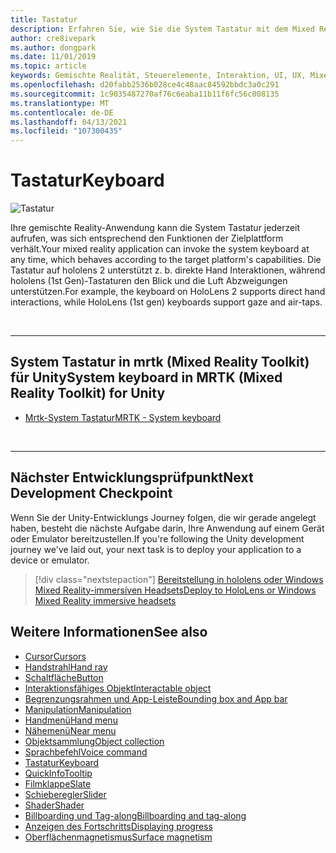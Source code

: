 ```yaml
---
title: Tastatur
description: Erfahren Sie, wie Sie die System Tastatur mit dem Mixed Reality Toolkit aufrufen und verwenden.
author: cre8ivepark
ms.author: dongpark
ms.date: 11/01/2019
ms.topic: article
keywords: Gemischte Realität, Steuerelemente, Interaktion, UI, UX, Mixed Reality-Headset, Windows Mixed Reality-Headset, Virtual Reality-Headset, hololens, Tastatur, mrtk, Mixed Reality Toolkit
ms.openlocfilehash: d20fabb2536b028ce4c48aac84592bbdc3a0c291
ms.sourcegitcommit: 1c9035487270af76c6eaba11b11f6fc56c008135
ms.translationtype: MT
ms.contentlocale: de-DE
ms.lasthandoff: 04/13/2021
ms.locfileid: "107300435"
---
```

# <a name="keyboard"></a><span data-ttu-id="4bc29-104">Tastatur</span><span class="sxs-lookup"><span data-stu-id="4bc29-104">Keyboard</span></span>

![Tastatur](images/UX_Hero_Keyboard.jpg)

<span data-ttu-id="4bc29-106">Ihre gemischte Reality-Anwendung kann die System Tastatur jederzeit aufrufen, was sich entsprechend den Funktionen der Zielplattform verhält.</span><span class="sxs-lookup"><span data-stu-id="4bc29-106">Your mixed reality application can invoke the system keyboard at any time, which behaves according to the target platform's capabilities.</span></span> <span data-ttu-id="4bc29-107">Die Tastatur auf hololens 2 unterstützt z. b. direkte Hand Interaktionen, während hololens (1st Gen)-Tastaturen den Blick und die Luft Abzweigungen unterstützen.</span><span class="sxs-lookup"><span data-stu-id="4bc29-107">For example, the keyboard on HoloLens 2 supports direct hand interactions, while HoloLens (1st gen) keyboards support gaze and air-taps.</span></span>

<br>

---

## <a name="system-keyboard-in-mrtk-mixed-reality-toolkit-for-unity"></a><span data-ttu-id="4bc29-108">System Tastatur in mrtk (Mixed Reality Toolkit) für Unity</span><span class="sxs-lookup"><span data-stu-id="4bc29-108">System keyboard in MRTK (Mixed Reality Toolkit) for Unity</span></span>

* [<span data-ttu-id="4bc29-109">Mrtk-System Tastatur</span><span class="sxs-lookup"><span data-stu-id="4bc29-109">MRTK - System keyboard</span></span>](https://docs.microsoft.com/windows/mixed-reality/mrtk-unity/features/ux-building-blocks/system-keyboard)

<br>

---

## <a name="next-development-checkpoint"></a><span data-ttu-id="4bc29-110">Nächster Entwicklungsprüfpunkt</span><span class="sxs-lookup"><span data-stu-id="4bc29-110">Next Development Checkpoint</span></span>

<span data-ttu-id="4bc29-111">Wenn Sie der Unity-Entwicklungs Journey folgen, die wir gerade angelegt haben, besteht die nächste Aufgabe darin, Ihre Anwendung auf einem Gerät oder Emulator bereitzustellen.</span><span class="sxs-lookup"><span data-stu-id="4bc29-111">If you're following the Unity development journey we've laid out, your next task is to deploy your application to a device or emulator.</span></span>

> [!div class="nextstepaction"]
> [<span data-ttu-id="4bc29-112">Bereitstellung in hololens oder Windows Mixed Reality-immersiven Headsets</span><span class="sxs-lookup"><span data-stu-id="4bc29-112">Deploy to HoloLens or Windows Mixed Reality immersive headsets</span></span>](../develop/platform-capabilities-and-apis/using-visual-studio.md)

## <a name="see-also"></a><span data-ttu-id="4bc29-113">Weitere Informationen</span><span class="sxs-lookup"><span data-stu-id="4bc29-113">See also</span></span>

* [<span data-ttu-id="4bc29-114">Cursor</span><span class="sxs-lookup"><span data-stu-id="4bc29-114">Cursors</span></span>](cursors.md)
* [<span data-ttu-id="4bc29-115">Handstrahl</span><span class="sxs-lookup"><span data-stu-id="4bc29-115">Hand ray</span></span>](point-and-commit.md)
* [<span data-ttu-id="4bc29-116">Schaltfläche</span><span class="sxs-lookup"><span data-stu-id="4bc29-116">Button</span></span>](button.md)
* [<span data-ttu-id="4bc29-117">Interaktionsfähiges Objekt</span><span class="sxs-lookup"><span data-stu-id="4bc29-117">Interactable object</span></span>](interactable-object.md)
* [<span data-ttu-id="4bc29-118">Begrenzungsrahmen und App-Leiste</span><span class="sxs-lookup"><span data-stu-id="4bc29-118">Bounding box and App bar</span></span>](app-bar-and-bounding-box.md)
* [<span data-ttu-id="4bc29-119">Manipulation</span><span class="sxs-lookup"><span data-stu-id="4bc29-119">Manipulation</span></span>](direct-manipulation.md)
* [<span data-ttu-id="4bc29-120">Handmenü</span><span class="sxs-lookup"><span data-stu-id="4bc29-120">Hand menu</span></span>](hand-menu.md)
* [<span data-ttu-id="4bc29-121">Nähemenü</span><span class="sxs-lookup"><span data-stu-id="4bc29-121">Near menu</span></span>](near-menu.md)
* [<span data-ttu-id="4bc29-122">Objektsammlung</span><span class="sxs-lookup"><span data-stu-id="4bc29-122">Object collection</span></span>](object-collection.md)
* [<span data-ttu-id="4bc29-123">Sprachbefehl</span><span class="sxs-lookup"><span data-stu-id="4bc29-123">Voice command</span></span>](voice-input.md)
* [<span data-ttu-id="4bc29-124">Tastatur</span><span class="sxs-lookup"><span data-stu-id="4bc29-124">Keyboard</span></span>](keyboard.md)
* [<span data-ttu-id="4bc29-125">QuickInfo</span><span class="sxs-lookup"><span data-stu-id="4bc29-125">Tooltip</span></span>](tooltip.md)
* [<span data-ttu-id="4bc29-126">Filmklappe</span><span class="sxs-lookup"><span data-stu-id="4bc29-126">Slate</span></span>](slate.md)
* [<span data-ttu-id="4bc29-127">Schieberegler</span><span class="sxs-lookup"><span data-stu-id="4bc29-127">Slider</span></span>](slider.md)
* [<span data-ttu-id="4bc29-128">Shader</span><span class="sxs-lookup"><span data-stu-id="4bc29-128">Shader</span></span>](shader.md)
* [<span data-ttu-id="4bc29-129">Billboarding und Tag-along</span><span class="sxs-lookup"><span data-stu-id="4bc29-129">Billboarding and tag-along</span></span>](billboarding-and-tag-along.md)
* [<span data-ttu-id="4bc29-130">Anzeigen des Fortschritts</span><span class="sxs-lookup"><span data-stu-id="4bc29-130">Displaying progress</span></span>](progress.md)
* [<span data-ttu-id="4bc29-131">Oberflächenmagnetismus</span><span class="sxs-lookup"><span data-stu-id="4bc29-131">Surface magnetism</span></span>](surface-magnetism.md)
